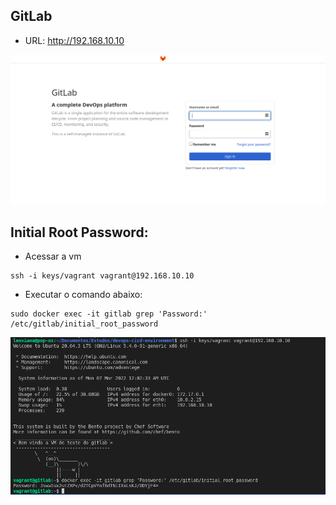 ## GitLab

- URL: http://192.168.10.10

<p align="center">
  <img alt="GitLab" src="../../data/gitlab.png">
</p>

## Initial Root Password: 

- Acessar a vm
```console
ssh -i keys/vagrant vagrant@192.168.10.10
```

- Executar o comando abaixo:
```console
sudo docker exec -it gitlab grep 'Password:' /etc/gitlab/initial_root_password
```

<p align="center">
  <img alt="GitLab" src="../../data/initial-password-root-gitlab.png">
</p>

